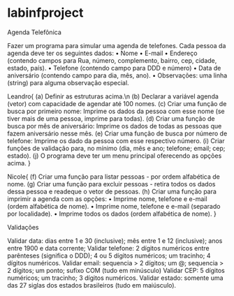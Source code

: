 # labinfproject

Agenda Telefônica

Fazer um programa para simular uma agenda de telefones.
Cada pessoa da agenda deve ter os seguintes dados:
• Nome
• E-mail
• Endereço (contendo campos para Rua, número, complemento, bairro, cep, cidade, estado, paı́s).
• Telefone (contendo campo para DDD e número)
• Data de aniversário (contendo campo para dia, mês, ano).
• Observações: uma linha (string) para alguma observação especial.

Leandro{
(a) Definir as estruturas acima.\n
(b) Declarar a variável agenda (vetor) com capacidade de agendar até 100 nomes.
(c) Criar uma função de busca por primeiro nome: Imprime os dados da pessoa com esse nome (se tiver mais de uma pessoa, imprime para todas).
(d) Criar uma função de busca por mês de aniversário: Imprime os dados de todas as pessoas que fazem aniversário nesse mês.
(e) Criar uma função de busca por número de telefone: Imprime os dado da pessoa com esse respectivo número.
(i) Criar funções de validação para, no mínimo (dia, mês e ano; telefone; email; cep; estado).
(j) O programa deve ter um menu principal oferecendo as opções acima.
}

Nicole{
(f) Criar uma função para listar pessoas - por ordem alfabética de nome.
(g) Criar uma função para excluir pessoas - retira todos os dados dessa pessoa e readeque o vetor de pessoas.
(h) Criar uma função para imprimir a agenda com as opções:
      • Imprime nome, telefone e e-mail (ordem alfabética de nome).
      • Imprime nome, telefone e e-mail (separado por localidade).
      • Imprime todos os dados (ordem alfabética de nome).
}

Validações

Validar data: dias entre 1 e 30 (inclusive); mês entre 1 e 12 (inclusive); anos entre 1900 e data corrente;
Validar telefone: 2 dígitos numéricos entre parênteses (significa o DDD); 4 ou 5 dígitos numéricos; um tracinho; 4 dígitos numéricos.
Validar email: sequencia > 2 dígitos; um @; sequencia > 2 dígitos; um ponto; sufixo COM (tudo em minúsculo)
Validar CEP: 5 dígitos numéricos; um tracinho; 3 dígitos numéricos.
Validar estado: somente uma das 27 siglas dos estados brasileiros (tudo em maiúsculo).
